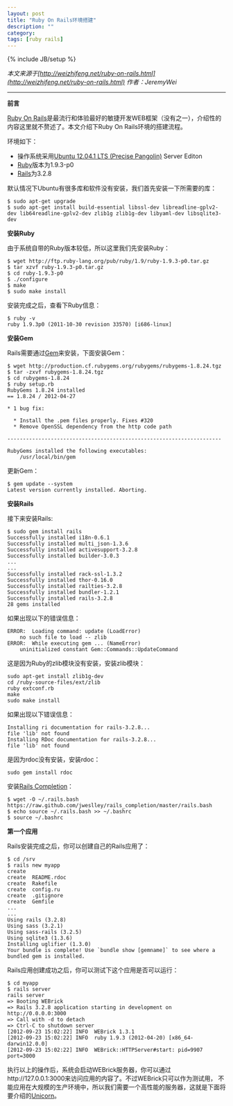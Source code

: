 ```yaml
---
layout: post
title: "Ruby On Rails环境搭建"
description: ""
category: 
tags: [ruby rails]
---
```

{% include JB/setup %}

*本文来源于[http://weizhifeng.net/ruby-on-rails.html](http://weizhifeng.net/ruby-on-rails.html)*
*作者：JeremyWei*

-----------------------------------------------------

<!--![Ruby On Rails](/asserts/images/rails.png  "Ruby On Rails")-->

**前言**

[Ruby On Rails](http://rubyonrails.org/ "Ruby On Rails")是最流行和体验最好的敏捷开发WEB框架（没有之一），介绍性的内容这里就不赘述了。本文介绍下Ruby On Rails环境的搭建流程。

环境如下：

* 操作系统采用[Ubuntu 12.04.1 LTS (Precise Pangolin)](http://releases.ubuntu.com/12.04/ "Ubuntu 12.04.1 LTS (Precise Pangolin)") Server Editon
* [Ruby](http://www.ruby-lang.org/en/ "Ruby")版本为1.9.3-p0
* [Rails](http://rubyonrails.org/ "Rails")为3.2.8

默认情况下Ubuntu有很多库和软件没有安装，我们首先安装一下所需要的库：

	$ sudo apt-get upgrade 
	$ sudo apt-get install build-essential libssl-dev libreadline-gplv2-dev lib64readline-gplv2-dev zlib1g zlib1g-dev libyaml-dev libsqlite3-dev
	
**安装Ruby**

由于系统自带的Ruby版本较低，所以这里我们先安装Ruby：

	$ wget http://ftp.ruby-lang.org/pub/ruby/1.9/ruby-1.9.3-p0.tar.gz
	$ tar xzvf ruby-1.9.3-p0.tar.gz
	$ cd ruby-1.9.3-p0
	$ ./configure
	$ make
	$ sudo make install
	
安装完成之后，查看下Ruby信息：

	$ ruby -v
	ruby 1.9.3p0 (2011-10-30 revision 33570) [i686-linux]

**安装Gem**

Rails需要通过[Gem](https://rubygems.org/ "Gem")来安装，下面安装Gem：

	$ wget http://production.cf.rubygems.org/rubygems/rubygems-1.8.24.tgz
	$ tar -zxvf rubygems-1.8.24.tgz
	$ cd rubygems-1.8.24
	$ ruby setup.rb
	RubyGems 1.8.24 installed
	== 1.8.24 / 2012-04-27

	* 1 bug fix:

	  * Install the .pem files properly. Fixes #320
	  * Remove OpenSSL dependency from the http code path

	---------------------------------------------------------------------

	RubyGems installed the following executables:
		/usr/local/bin/gem
		
更新Gem：

	$ gem update --system 
	Latest version currently installed. Aborting.
	
**安装Rails**

接下来安装Rails:

	$ sudo gem install rails
	Successfully installed i18n-0.6.1
	Successfully installed multi_json-1.3.6
	Successfully installed activesupport-3.2.8
	Successfully installed builder-3.0.3
	...
	...
	Successfully installed rack-ssl-1.3.2
	Successfully installed thor-0.16.0
	Successfully installed railties-3.2.8
	Successfully installed bundler-1.2.1
	Successfully installed rails-3.2.8
	28 gems installed
	
如果出现以下的错误信息：

	ERROR:  Loading command: update (LoadError)
		no such file to load -- zlib
	ERROR:  While executing gem ... (NameError)
		uninitialized constant Gem::Commands::UpdateCommand
		
这是因为Ruby的zlib模块没有安装，安装zlib模块：

	sudo apt-get install zlib1g-dev
	cd /ruby-source-files/ext/zlib
	ruby extconf.rb
	make
	sudo make install
	
如果出现以下错误信息：

	Installing ri documentation for rails-3.2.8...
	file 'lib' not found
	Installing RDoc documentation for rails-3.2.8...
	file 'lib' not found
	
是因为rdoc没有安装，安装rdoc：

	sudo gem install rdoc
	
安装[Rails Completion](https://github.com/jweslley/rails_completion "Rails Completion")：

	$ wget -O ~/.rails.bash https://raw.github.com/jweslley/rails_completion/master/rails.bash
	$ echo source ~/.rails.bash >> ~/.bashrc
	$ source ~/.bashrc
	
**第一个应用**

Rails安装完成之后，你可以创建自己的Rails应用了：

	$ cd /srv
	$ rails new myapp
	create  
	create  README.rdoc
	create  Rakefile
	create  config.ru
	create  .gitignore
	create  Gemfile
	...
	...
	Using rails (3.2.8) 
	Using sass (3.2.1) 
	Using sass-rails (3.2.5) 
	Using sqlite3 (1.3.6) 
	Installing uglifier (1.3.0) 
	Your bundle is complete! Use `bundle show [gemname]` to see where a 
	bundled gem is installed.
	
Rails应用创建成功之后，你可以测试下这个应用是否可以运行：

	$ cd myapp
	$ rails server
	rails server
	=> Booting WEBrick
	=> Rails 3.2.8 application starting in development on http://0.0.0.0:3000
	=> Call with -d to detach
	=> Ctrl-C to shutdown server
	[2012-09-23 15:02:22] INFO  WEBrick 1.3.1
	[2012-09-23 15:02:22] INFO  ruby 1.9.3 (2012-04-20) [x86_64-darwin12.0.0]
	[2012-09-23 15:02:22] INFO  WEBrick::HTTPServer#start: pid=9907 port=3000
	
执行以上的操作后，系统会启动WEBrick服务器，你可以通过http://127.0.0.1:3000来访问应用的内容了。不过WEBrick只可以作为测试用， 不能应用在大规模的生产环境中，所以我们需要一个高性能的服务器，这就是下面将要介绍的[Unicorn](http://unicorn.bogomips.org/ "Unicorn")。
